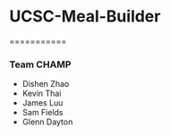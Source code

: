 # UCSC-Meal-Builder
===========

### Team CHAMP
 * Dishen Zhao
 * Kevin Thai
 * James Luu
 * Sam Fields
 * Glenn Dayton